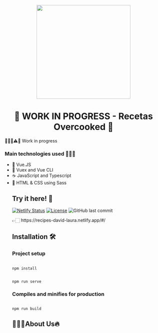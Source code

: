 <p align="center"><img width="300px" src="https://ingenieriademenu.com/wp-content/uploads/2021/01/significado-de-show-cooking-en-espanol.jpg"></p>
<h1 align="center">🍣 WORK IN PROGRESS - Recetas Overcooked 🍝</h1>
<p>👷🏻‍♂⚠🚧 Work in progress</p>

<h3>Main technologies used 👷🏻‍♂️</h3>
<ul>
  <li>🔰 Vue.JS</li>
  <li>🔰 Vuex and Vue CLI</li>
  <li>☕ JavaScript and Typescript</li>
  <li>🎨 HTML & CSS using Sass</li>

<h2>Try it here! 🧾</h2>

[![Netlify Status](https://api.netlify.com/api/v1/badges/12b0d818-0acc-4737-a7e1-5b1b92ca60e6/deploy-status)](https://app.netlify.com/sites/recipes-david-laura/deploys)
[![License](https://img.shields.io/github/license/David-H-Afonso/vuedex?color=blue)](./LICENSE)
![GitHub last commit](https://img.shields.io/github/last-commit/David-H-Afonso/recipes)

<p>👉🏻 https://recipes-david-laura.netlify.app/#/</p>

<h2>Installation 🛠</h2>
<h3>Project setup</h3>
<code>
npm install 

npm run serve
</code>
<h3>Compiles and minifies for production</h3>
<code>
npm run build
</code>

<h2>👨🏻‍💻About Us🔥</h2>
